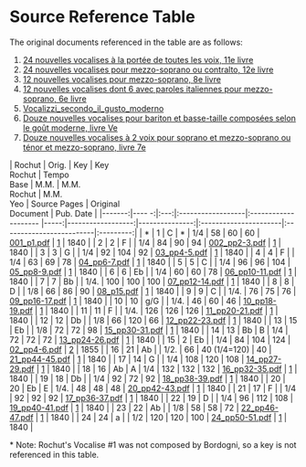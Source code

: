 # Source Reference Table

The original documents referenced in the table are as follows:

1. [24 nouvelles vocalises à la portée de toutes les voix, 11e livre](01-24_nouvelles_vocalises_à_la_portée_de_toutes_les_voix-11e_livre/000-BnF_CompleteSource.pdf)
2. [24 nouvelles vocalises pour mezzo-soprano ou contralto, 12e livre](02-24_nouvelles_vocalises_pour_mezzo-soprano_ou_contralto-12e_livre/000-BnF_CompleteSource.pdf)
3. [12 nouvelles vocalises pour mezzo-soprano, 8e livre](03-12_nouvelles_vocalises_pour_mezzo-soprano-8e_livre/000-BnF_CompleteSource.pdf)
4. [12 nouvelles vocalises dont 6 avec paroles italiennes pour mezzo-soprano, 6e livre](04-12_nouvelles_vocalises_dont_6_avec_paroles_italiennes_pour_mezzo-soprano-6e_livre/000-BnF_CompleteSource.pdf)
5. [Vocalizzi_secondo_il_gusto_moderno](05-Vocalizzi_secondo_il_gusto_moderno/000-IMSLP_CompleteSource.pdf)
6. [Douze nouvelles vocalises pour bariton et basse-taille composées selon le goût moderne, livre Ve](06-Douze_nouvelles_vocalises_pour_bariton_et_basse-taille_composées_selon_le_goût_moderne-livre_Ve/000-BnF_CompleteSource.pdf)
7. [Douze nouvelles vocalises à 2 voix pour soprano et mezzo-soprano ou ténor et mezzo-soprano, livre 7e](07-Douze_nouvelles_vocalises_à_2_voix_pour_soprano_et_mezzo-soprano_ou_ténor_et_mezzo-soprano-livre_7e/000-BnF_CompleteSource.pdf)

| Rochut | Orig. | Key | Key <br /> Rochut | Tempo <br /> Base    | M.M. | M.M. <br />Rochut | M.M. <br />Yeo | Source Pages          | Original <br /> Document | Pub. Date |
|-------:|---- -:|:---:|:------------------|:-------------------- |-----:|------------------:|---------------:|:----------------------|:-------------------------|:---------:| 
| \*      | 1     | C   | \*                 | 1/4                  | 58   | 60                | 60             | [001_p1.pdf](01-24_nouvelles_vocalises_à_la_portée_de_toutes_les_voix-11e_livre/001_p1.pdf)      | [1](01-24_nouvelles_vocalises_à_la_portée_de_toutes_les_voix-11e_livre/00-BnF_CompleteSource.pdf)                  | 1840      |
| 2      | 2     | F   |                   | 1/4                  | 84   | 90                | 94             | [002_pp2-3.pdf](01-24_nouvelles_vocalises_à_la_portée_de_toutes_les_voix-11e_livre/002_pp2-3.pdf)   | [1](01-24_nouvelles_vocalises_à_la_portée_de_toutes_les_voix-11e_livre/00-BnF_CompleteSource.pdf)                  | 1840      |
| 3      | 3     | G   |                   | 1/4                  | 92   | 104               | 92             | [03_pp4-5.pdf](01-24_nouvelles_vocalises_à_la_portée_de_toutes_les_voix-11e_livre/03_pp4-5.pdf)    | [1](01-24_nouvelles_vocalises_à_la_portée_de_toutes_les_voix-11e_livre/00-BnF_CompleteSource.pdf)                  | 1840      |
| 4      | 4     | F   |                   | 1/4                  | 63   | 69                | 78             | [04_pp6-7.pdf](01-24_nouvelles_vocalises_à_la_portée_de_toutes_les_voix-11e_livre/04_pp6-7.pdf)    | [1](01-24_nouvelles_vocalises_à_la_portée_de_toutes_les_voix-11e_livre/00-BnF_CompleteSource.pdf)                  | 1840      |
| 5      | 5     | C   |                   | 1/4                  | 96   | 96                | 104            | [05_pp8-9.pdf](01-24_nouvelles_vocalises_à_la_portée_de_toutes_les_voix-11e_livre/05_pp8-9.pdf)    | [1](01-24_nouvelles_vocalises_à_la_portée_de_toutes_les_voix-11e_livre/00-BnF_CompleteSource.pdf)                  | 1840      |
| 6      | 6     | Eb  |                   | 1/4                  | 60   | 60                | 78             | [06_pp10-11.pdf](01-24_nouvelles_vocalises_à_la_portée_de_toutes_les_voix-11e_livre/06_pp10-11.pdf)  | [1](01-24_nouvelles_vocalises_à_la_portée_de_toutes_les_voix-11e_livre/00-BnF_CompleteSource.pdf)                  | 1840      |
| 7      | 7     | Bb  |                   | 1/4.                 | 100  | 100               | 100            | [07_pp12-14.pdf](01-24_nouvelles_vocalises_à_la_portée_de_toutes_les_voix-11e_livre/07_pp12-14.pdf)  | [1](01-24_nouvelles_vocalises_à_la_portée_de_toutes_les_voix-11e_livre/00-BnF_CompleteSource.pdf)                  | 1840      |
| 8      | 8     | D   |                   | 1/8                  | 66   | 86                | 90             | [08_p15.pdf](01-24_nouvelles_vocalises_à_la_portée_de_toutes_les_voix-11e_livre/08_p15.pdf)      | [1](01-24_nouvelles_vocalises_à_la_portée_de_toutes_les_voix-11e_livre/00-BnF_CompleteSource.pdf)                  | 1840      |
| 9      | 9     | C   |                   | 1/4.                 | 76   | 75                | 76             | [09_pp16-17.pdf](01-24_nouvelles_vocalises_à_la_portée_de_toutes_les_voix-11e_livre/09_pp16-17.pdf)  | [1](01-24_nouvelles_vocalises_à_la_portée_de_toutes_les_voix-11e_livre/00-BnF_CompleteSource.pdf)                  | 1840      |
| 10     | 10    | g/G |                   | 1/4.                 | 46   | 60                | 46             | [10_pp18-19.pdf](01-24_nouvelles_vocalises_à_la_portée_de_toutes_les_voix-11e_livre/10_pp18-19.pdf)  | [1](01-24_nouvelles_vocalises_à_la_portée_de_toutes_les_voix-11e_livre/00-BnF_CompleteSource.pdf)                  | 1840      |
| 11     | 11    | F   |                   | 1/4.                 | 126  | 126               | 126            | [11_pp20-21.pdf](01-24_nouvelles_vocalises_à_la_portée_de_toutes_les_voix-11e_livre/11_20-21.pdf)  | [1](01-24_nouvelles_vocalises_à_la_portée_de_toutes_les_voix-11e_livre/00-BnF_CompleteSource.pdf)                  | 1840      |
| 12     | 12    | Db  |                   | 1/8                  | 66   | 120               | 66             | [12_pp22-23.pdf](01-24_nouvelles_vocalises_à_la_portée_de_toutes_les_voix-11e_livre/12_pp22-23.pdf)  | [1](01-24_nouvelles_vocalises_à_la_portée_de_toutes_les_voix-11e_livre/00-BnF_CompleteSource.pdf)                  | 1840      |
| 13     | 15    | Eb  |                   | 1/8                  | 72   | 72                | 98             | [15_pp30-31.pdf](01-24_nouvelles_vocalises_à_la_portée_de_toutes_les_voix-11e_livre/15_pp30-31.pdf)  | [1](01-24_nouvelles_vocalises_à_la_portée_de_toutes_les_voix-11e_livre/00-BnF_CompleteSource.pdf)                  | 1840      |
| 14     | 13    | Bb  | B                 | 1/4                  | 72   | 72                | 72             | [13_pp24-26.pdf](01-24_nouvelles_vocalises_à_la_portée_de_toutes_les_voix-11e_livre/13_24-26.pdf)  | [1](01-24_nouvelles_vocalises_à_la_portée_de_toutes_les_voix-11e_livre/00-BnF_CompleteSource.pdf)                  | 1840      |
| 15     | 2     | Eb  |                   | 1/4                  | 84   | 104               | 124            | [02_pp4-6.pdf](02-24_nouvelles_vocalises_pour_mezzo-soprano_ou_contralto-12e_livre/02_pp4-6.pdf)    | [2](02-24_nouvelles_vocalises_pour_mezzo-soprano_ou_contralto-12e_livre/00-BnF_CompleteSource.pdf)                  | 1855      |
| 16     | 21    | Ab  |                   | 1/2.                 | 66   | 40 (1/4=120)      | 40             | [21_pp44-45.pdf](01-24_nouvelles_vocalises_à_la_portée_de_toutes_les_voix-11e_livre/21_pp44-45.pdf)  | [1](01-24_nouvelles_vocalises_à_la_portée_de_toutes_les_voix-11e_livre/00-BnF_CompleteSource.pdf)                  | 1840      |
| 17     | 14    | G   |                   | 1/4                  | 108  | 120               | 108            | [14_pp27-29.pdf](01-24_nouvelles_vocalises_à_la_portée_de_toutes_les_voix-11e_livre/14_27-29.pdf)  | [1](01-24_nouvelles_vocalises_à_la_portée_de_toutes_les_voix-11e_livre/00-BnF_CompleteSource.pdf)                  | 1840      |
| 18     | 16    | Ab  | A                 | 1/4                  | 132  | 132               | 132            | [16_pp32-35.pdf](01-24_nouvelles_vocalises_à_la_portée_de_toutes_les_voix-11e_livre/16_pp32-35.pdf)  | [1](01-24_nouvelles_vocalises_à_la_portée_de_toutes_les_voix-11e_livre/00-BnF_CompleteSource.pdf)                  | 1840      |
| 19     | 18    | Db  |                   | 1/4                  | 92   | 72                | 92             | [18_pp38-39.pdf](01-24_nouvelles_vocalises_à_la_portée_de_toutes_les_voix-11e_livre/18_pp38-39.pdf)  | [1](01-24_nouvelles_vocalises_à_la_portée_de_toutes_les_voix-11e_livre/00-BnF_CompleteSource.pdf)                  | 1840      |
| 20     | 20    | Eb  | E                 | 1/4.                 | 48   | 48                | 48             | [20_pp42-43.pdf](01-24_nouvelles_vocalises_à_la_portée_de_toutes_les_voix-11e_livre/20_pp42-43.pdf)  | [1](01-24_nouvelles_vocalises_à_la_portée_de_toutes_les_voix-11e_livre/00-BnF_CompleteSource.pdf)                  | 1840      |
| 21     | 17    | F   |                   | 1/4                  | 92   | 92                | 92             | [17_pp36-37.pdf](01-24_nouvelles_vocalises_à_la_portée_de_toutes_les_voix-11e_livre/17_pp36-37.pdf)  | [1](01-24_nouvelles_vocalises_à_la_portée_de_toutes_les_voix-11e_livre/00-BnF_CompleteSource.pdf)                  | 1840      |
| 22     | 19    | D   |                   | 1/4                  | 96   | 112               | 108            | [19_pp40-41.pdf](01-24_nouvelles_vocalises_à_la_portée_de_toutes_les_voix-11e_livre/19_pp40-41.pdf)  | [1](01-24_nouvelles_vocalises_à_la_portée_de_toutes_les_voix-11e_livre/00-BnF_CompleteSource.pdf)                  | 1840      |
| 23     | 22    | Ab  |                   | 1/8                  | 58   | 58                | 72             | [22_pp46-47.pdf](01-24_nouvelles_vocalises_à_la_portée_de_toutes_les_voix-11e_livre/22_pp46-47.pdf)  | [1](01-24_nouvelles_vocalises_à_la_portée_de_toutes_les_voix-11e_livre/00-BnF_CompleteSource.pdf)                  | 1840      |
| 24     | 24    | a   |                   | 1/2                  | 120  | 120               | 100            | [24_pp50-51.pdf](01-24_nouvelles_vocalises_à_la_portée_de_toutes_les_voix-11e_livre/24_pp50-51.pdf)  | [1](01-24_nouvelles_vocalises_à_la_portée_de_toutes_les_voix-11e_livre/00-BnF_CompleteSource.pdf)                  | 1840      |

\* Note: Rochut's Vocalise #1 was not composed by Bordogni, so a key is not referenced in this table.